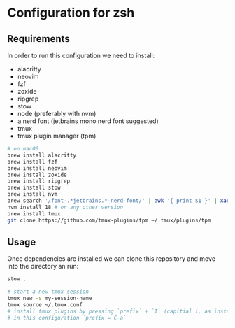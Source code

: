 # Configuration for zsh

## Requirements

In order to run this configuration we need to install:

- alacritty
- neovim
- fzf
- zoxide
- ripgrep
- stow
- node (preferably with nvm)
- a nerd font (jetbrains mono nerd font suggested)
- tmux
- tmux plugin manager (tpm)

```bash
# on macOS
brew install alacritty
brew install fzf
brew install neovim
brew install zoxide
brew install ripgrep
brew install stow
brew install nvm
brew search '/font-.*jetbrains.*-nerd-font/' | awk '{ print $1 }' | xargs -I{} brew install --cask {} || true
nvm install 18 # or any other version
brew install tmux
git clone https://github.com/tmux-plugins/tpm ~/.tmux/plugins/tpm
```

## Usage

Once dependencies are installed we can clone this repository and move into the directory an run:

```bash
stow .

# start a new tmux session
tmux new -s my-session-name
tmux source ~/.tmux.conf
# install tmux plugins by pressing `prefix` + `I` (capitial i, as install)
# in this configuration `prefix = C-a`
```
